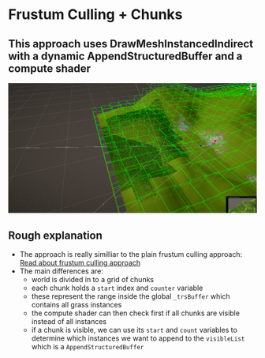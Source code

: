 # Frustum Culling + Chunks
## This approach uses DrawMeshInstancedIndirect with a dynamic AppendStructuredBuffer and a compute shader


![Alt text](../Screenshots/Frustum_culling_chunk_example.png?raw=true "Frustum culling example")


## Rough explanation
- The approach is really similliar to the plain frustum culling approach: [Read about frustum culling approach](https://github.com/MangoButtermilch/Unity-Grass-Instancer/tree/main/2.%20Frustum%20Culling)
- The main differences are:
    - world is divided in to a grid of chunks
    - each chunk holds a `start` index and `counter` variable
    - these represent the range inside the global `_trsBuffer` which contains all grass instances
    - the compute shader can then check first if all chunks are visible instead of all instances 
    - if a chunk is visible, we can use its `start` and `count` variables to determine which instances we want to append to the `visibleList` which is a `AppendStructuredBuffer`
 